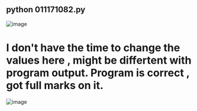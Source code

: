 ## python 011171082.py
![image](https://user-images.githubusercontent.com/68915904/122648362-c8b4a880-d14a-11eb-9e7c-12c554abf3b3.png)
# I don't have the time to change the values here , might be differtent with program output. Program is correct , got full marks on it. 
![image](https://user-images.githubusercontent.com/68915904/122648373-d5d19780-d14a-11eb-9046-900177a1fa67.png)
